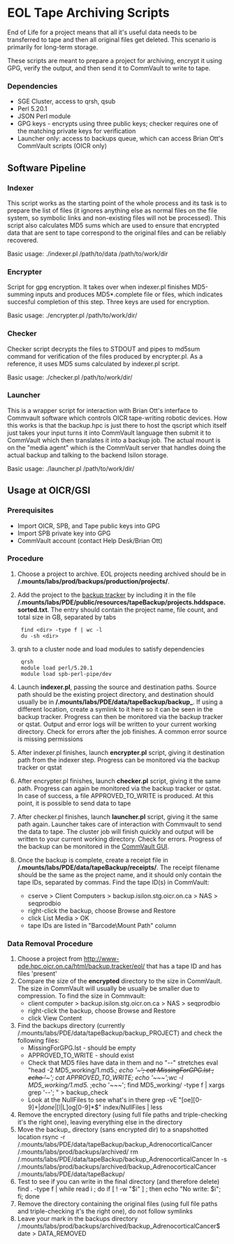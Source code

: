 # EOL Tape Archiving Scripts

End of Life for a project means that all it's useful data needs to be transferred to tape and then all original files get deleted. This scenario is primarily for long-term storage.

These scripts are meant to prepare a project for archiving, encrypt it using GPG, verify the output, and then send it to CommVault to write to tape.

### Dependencies

* SGE Cluster, access to qrsh, qsub
* Perl 5.20.1
* JSON Perl module
* GPG keys - encrypts using three public keys; checker requires one of the matching private keys for verification
* Launcher only: access to backups queue, which can access Brian Ott's CommVault scripts (OICR only)

## Software Pipeline

### Indexer

This script works as the starting point of the whole process and its task is to prepare the list of files (it ignores anything else as normal files on the file system, so symbolic links and non-existing files will not be processed). This script also calculates MD5 sums which are used to ensure that encrypted data that are sent to tape correspond to the original files and can be reliably recovered.

Basic usage: ./indexer.pl /path/to/data /path/to/work/dir

### Encrypter

Script for gpg encryption. It takes over when indexer.pl finishes MD5-summing inputs and produces MD5*.complete file or files, which indicates succesful completion of this step. Three keys are used for encryption.

Basic usage: ./encrypter.pl /path/to/work/dir/

### Checker

Checker script decrypts the files to STDOUT and pipes to md5sum command for verification of the files produced by encrypter.pl. As a reference, it uses MD5 sums calculated by indexer.pl script.

Basic usage: ./checker.pl /path/to/work/dir/

### Launcher

This is a wrapper script for interaction with Brian Ott's interface to Commvault software which controls OICR tape-writing robotic devices. How this works is that the backup.hpc is just there to host the qscript which itself just takes your input turns it into CommVault language then submit it to CommVault which then translates it into a backup job. The actual mount is on the "media agent" which is the CommVault server that handles doing the actual backup and talking to the backend Isilon storage.

Basic usage: ./launcher.pl /path/to/work/dir/

## Usage at OICR/GSI

### Prerequisites

* Import OICR, SPB, and Tape public keys into GPG
* Import SPB private key into GPG
* CommVault account (contact Help Desk/Brian Ott)

### Procedure

1. Choose a project to archive. EOL projects needing archived should be in **/.mounts/labs/prod/backups/production/projects/**.
2. Add the project to the [backup tracker](http://www-pde.hpc.oicr.on.ca/html/backup.tracker/eol/) by including it in the file **/.mounts/labs/PDE/public/resources/tapeBackup/projects.hddspace.sorted.txt**. The entry should contain the project name, file count, and total size in GB, separated by tabs


        find <dir> -type f | wc -l
        du -sh <dir>

3. qrsh to a cluster node and load modules to satisfy dependencies

        qrsh
        module load perl/5.20.1
        module load spb-perl-pipe/dev

4. Launch **indexer.pl**, passing the source and destination paths. Source path should be the existing project directory, and destination should usually be in **/.mounts/labs/PDE/data/tapeBackup/backup_<project-name>**. If using a different location, create a symlink to it here so it can be seen in the backup tracker. Progress can then be monitored via the backup tracker or qstat. Output and error logs will be written to your current working directory. Check for errors after the job finishes. A common error source is missing permissions
5. After indexer.pl finishes, launch **encrypter.pl** script, giving it destination path from the indexer step. Progress can be monitored via the backup tracker or qstat
6. After encrypter.pl finishes, launch **checker.pl** script, giving it the same path. Progress can again be monitored via the backup tracker or qstat. In case of success, a file APPROVED\_TO\_WRITE is produced. At this point, it is possible to send data to tape
7. After checker.pl finishes, launch **launcher.pl** script, giving it the same path again. Launcher takes care of interaction with Commvault to send the data to tape. The cluster job will finish quickly and output will be written to your current working directory. Check for errors. Progress of the backup can be monitored in the [CommVault GUI](http://cserve.ad.oicr.on.ca/console/).
8. Once the backup is complete, create a receipt file in **/.mounts/labs/PDE/data/tapeBackup/receipts/**. The receipt filename should be the same as the project name, and it should only contain the tape IDs, separated by commas. Find the tape ID\(s\) in CommVault:
    * cserve > Client Computers > backup.isilon.stg.oicr.on.ca > NAS > seqprodbio
    * right-click the backup, choose Browse and Restore
    * click List Media > OK
    * tape IDs are listed in "Barcode\\Mount Path" column

### Data Removal Procedure

1. Choose a project from http://www-pde.hpc.oicr.on.ca/html/backup.tracker/eol/ that has a tape ID and has files 'present'
2. Compare the size of the **encrypted** directory to the size in CommVault. The size in CommVault will usually be usually be smaller due to compression. To find the size in Commvault:
    * client computer > backup.isilon.stg.oicr.on.ca > NAS > seqprodbio
    * right-click the backup, choose Browse and Restore
    * click View Content
3. Find the backups directory (currently /.mounts/labs/PDE/data/tapeBackup/backup_PROJECT) and check the following files:
    * MissingForGPG.lst - should be empty
    * APPROVED\_TO\_WRITE - should exist
    * Check that MD5 files have data in them and no "--" stretches
        eval "head -2 MD5_working/1.md5.*; echo '~~~'; cat MissingForGPG.lst ; echo '~~~'; cat APPROVED_TO_WRITE; echo '~~~';wc -l MD5_working/1.md5.* ;echo '~~~'; find MD5_working/ -type f | xargs grep '--'; " > backup_check
    * Look at the NullFiles to see what's in there
        grep -vE "[oe][0-9]+$|done$|[l|L]og[0-9]*$" index/NullFiles | less
4. Remove the encrypted directory (using full file paths and triple-checking it's the right one), leaving everything else in the directory
5. Move the backup_<PROJECT> directory (sans encrypted dir) to a snapshotted location
        rsync -r /.mounts/labs/PDE/data/tapeBackup/backup_AdrenocorticalCancer /.mounts/labs/prod/backups/archived/
        rm /.mounts/labs/PDE/data/tapeBackup/backup_AdrenocorticalCancer
        ln -s /.mounts/labs/prod/backups/archived/backup_AdrenocorticalCancer /.mounts/labs/PDE/data/tapeBackup/
6. Test to see if you can write in the final directory (and therefore delete)
        find . -type f | while read i ; do if [ ! -w "$i" ] ; then echo "No write: $i"; fi; done
7. Remove the directory containing the original files (using full file paths and triple-checking it's the right one), do not follow symlinks
8. Leave your mark in the backups directory
        /.mounts/labs/prod/backups/archived/backup_AdrenocorticalCancer$ date > DATA_REMOVED
